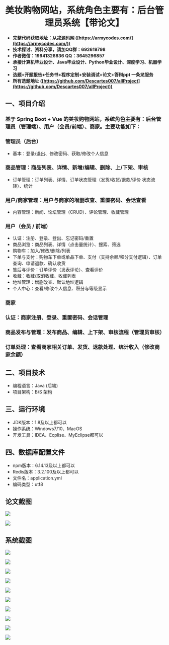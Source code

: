 <h1 align="center">美妆购物网站，系统角色主要有：后台管理员系统【带论文】</h1></p>

- <b>完整代码获取地址：从戎源码网 ([https://armycodes.com/](https://armycodes.com/))</b>
- <b>技术探讨、资料分享，请加QQ群：692619798</b>
- <b>作者微信：19941326836  QQ：3645296857</b>
- <b>承接计算机毕业设计、Java毕业设计、Python毕业设计、深度学习、机器学习</b>
- <b>选题+开题报告+任务书+程序定制+安装调试+论文+答辩ppt 一条龙服务</b>
- <b>所有选题地址 ([https://github.com/Descartes007/allProject](https://github.com/Descartes007/allProject)) </b>

## 一、项目介绍

### 基于 Spring Boot + Vue 的美妆购物网站，系统角色主要有：后台管理员（管理端）、用户（会员/前端）、商家。主要功能如下：
### 管理员（后台）
- 基本：登录/退出、修改密码、获取/修改个人信息
### 商品管理：商品列表、详情、新增/编辑、删除、上/下架、审核
- 订单管理：订单列表、详情、订单状态管理（发货/收货/退款/评价 状态流转）、统计
### 用户/商家管理：用户与商家的增删改查、重置密码、会话查看
- 内容管理：新闻、论坛管理（CRUD）、评论管理、收藏管理
### 用户（会员 / 前端）
- 认证：注册、登录、登出、忘记密码/重置
- 商品浏览：商品列表、详情（点击量统计）、搜索、筛选
- 购物车：加入/修改/删除/列表
- 下单与支付：购物车下单或单品下单、支付（支持余额/积分支付逻辑）、订单查询、申请退款、确认收货
- 售后与评价：订单评价（发表评论）、查看评价
- 收藏：收藏/取消收藏、收藏列表
- 地址管理：增删改查、默认地址逻辑
- 个人中心：查看/修改个人信息、积分与等级显示
### 商家
### 认证：商家注册、登录、重置密码、会话管理
### 商品发布与管理：发布商品、编辑、上下架、审核流程（管理员审核）
### 订单处理：查看商家相关订单、发货、退款处理、统计收入（修改商家余额）

## 二、项目技术

- 编程语言：Java (后端)
- 项目架构：B/S 架构


## 三、运行环境

- JDK版本：1.8及以上都可以
- 操作系统：Windows7/10、MacOS
- 开发工具：IDEA、Ecplise、MyEclipse都可以

## 四、数据库配置文件

- npm版本：6.14.13及以上都可以
- Redis版本：3.2.100及以上都可以
- 文件名：application.yml
- 编码类型：utf8

## 论文截图

![](screenshot/1.png)

![](screenshot/2.png)

## 系统截图

![](screenshot/3.png)

![](screenshot/4.png)

![](screenshot/5.png)

![](screenshot/6.png)

![](screenshot/7.png)

![](screenshot/8.png)

![](screenshot/9.png)

![](screenshot/10.png)

![](screenshot/11.png)

![](screenshot/12.png)